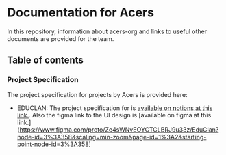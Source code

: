 # Documentation for Acers
In this repository, information about acers-org and links to useful other documents are provided for the team.
## Table of contents


### Project Specification
The project specification for projects by Acers is provided here:

- EDUCLAN: The project specification for is [available on notions at this link.](https://damilola-davids.notion.site/Simple-PRD-6e19d5fe38104fa3b8ab4a11ac0f26de). Also the figma link to the UI design is [available on figma at this link.](https://www.figma.com/proto/Ze4sWNvEOYCTCLBRJ9u33z/EduClan?node-id=3%3A358&scaling=min-zoom&page-id=1%3A2&starting-point-node-id=3%3A358]
